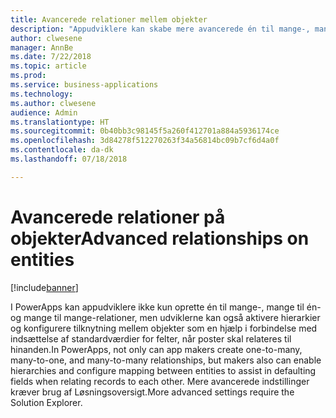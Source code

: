 ```yaml
---
title: Avancerede relationer mellem objekter
description: "Appudviklere kan skabe mere avancerede én til mange-, mange til én- og mange til mange-relationer i PowerApps."
author: clwesene
manager: AnnBe
ms.date: 7/22/2018
ms.topic: article
ms.prod: 
ms.service: business-applications
ms.technology: 
ms.author: clwesene
audience: Admin
ms.translationtype: HT
ms.sourcegitcommit: 0b40bb3c98145f5a260f412701a884a5936174ce
ms.openlocfilehash: 3d84278f512270263f34a56814bc09b7cf6d4a0f
ms.contentlocale: da-dk
ms.lasthandoff: 07/18/2018

---
```

# <a name="advanced-relationships-on-entities"></a><span data-ttu-id="69bdd-103">Avancerede relationer på objekter</span><span class="sxs-lookup"><span data-stu-id="69bdd-103">Advanced relationships on entities</span></span>


[!include[banner](../../includes/banner.md)]

<span data-ttu-id="69bdd-104">I PowerApps kan appudviklere ikke kun oprette én til mange-, mange til én- og mange til mange-relationer, men udviklerne kan også aktivere hierarkier og konfigurere tilknytning mellem objekter som en hjælp i forbindelse med indsættelse af standardværdier for felter, når poster skal relateres til hinanden.</span><span class="sxs-lookup"><span data-stu-id="69bdd-104">In PowerApps, not only can app makers create one-to-many, many-to-one, and many-to-many relationships, but makers also can enable hierarchies and configure mapping between entities to assist in defaulting fields when relating records to each other.</span></span> <span data-ttu-id="69bdd-105">Mere avancerede indstillinger kræver brug af Løsningsoversigt.</span><span class="sxs-lookup"><span data-stu-id="69bdd-105">More advanced settings require the Solution Explorer.</span></span>

